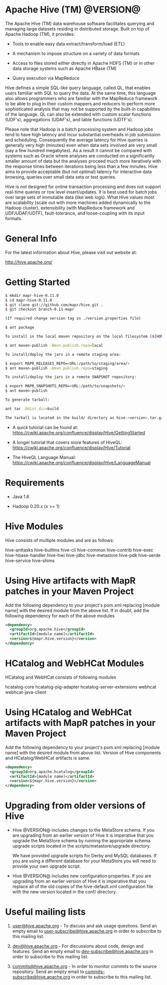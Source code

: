 Apache Hive (TM) @VERSION@
======================

The Apache Hive (TM) data warehouse software facilitates querying and
managing large datasets residing in distributed storage. Built on top
of Apache Hadoop (TM), it provides:

* Tools to enable easy data extract/transform/load (ETL)

* A mechanism to impose structure on a variety of data formats

* Access to files stored either directly in Apache HDFS (TM) or in other
  data storage systems such as Apache HBase (TM)

* Query execution via MapReduce

Hive defines a simple SQL-like query language, called QL, that enables
users familiar with SQL to query the data. At the same time, this
language also allows programmers who are familiar with the MapReduce
framework to be able to plug in their custom mappers and reducers to
perform more sophisticated analysis that may not be supported by the
built-in capabilities of the language. QL can also be extended with
custom scalar functions (UDF's), aggregations (UDAF's), and table
functions (UDTF's).

Please note that Hadoop is a batch processing system and Hadoop jobs
tend to have high latency and incur substantial overheads in job
submission and scheduling. Consequently the average latency for Hive
queries is generally very high (minutes) even when data sets involved
are very small (say a few hundred megabytes). As a result it cannot be
compared with systems such as Oracle where analyses are conducted on a
significantly smaller amount of data but the analyses proceed much
more iteratively with the response times between iterations being less
than a few minutes. Hive aims to provide acceptable (but not optimal)
latency for interactive data browsing, queries over small data sets or
test queries.

Hive is not designed for online transaction processing and does not
support real-time queries or row level insert/updates. It is best used
for batch jobs over large sets of immutable data (like web logs). What
Hive values most are scalability (scale out with more machines added
dynamically to the Hadoop cluster), extensibility (with MapReduce
framework and UDF/UDAF/UDTF), fault-tolerance, and loose-coupling with
its input formats.


General Info
============

For the latest information about Hive, please visit out website at:

  http://hive.apache.org/


Getting Started
===============

```bash
$ mkdir mapr-hive-0.11.0
$ cd mapr-hive-0.11.0
$ git clone git://github.com/mapr/hive.git .
$ git checkout branch-0.11-mapr

(If required change version tag in ./version.properties file)

$ ant package

To install in the local maven repository on the local filesystem (${HOME}/.m2):

$ ant maven-publish -Dmvn.publish.repo=local

To install/deploy the jars in a remote staging area:

$ export MAPR_RELEASES_REPO=<URL:/path/to/staging/area/>
$ ant maven-publish -Dmvn.publish.repo=staging

To install/deploy the jars in a remote SNAPSHOT repository:

$ export MAPR_SNAPSHOTS_REPO=<URL:/path/to/snapshots/>
$ ant maven-publish

To generate tarball:

ant tar -Ddist.dir=build

The tarball is located in the build/ directory as hive-<version>.tar.gz

```

- A quick tutorial can be found at:
  https://cwiki.apache.org/confluence/display/Hive/GettingStarted

- A longer tutorial that covers more features of HiveQL:
  https://cwiki.apache.org/confluence/display/Hive/Tutorial

- The HiveQL Language Manual:
  https://cwiki.apache.org/confluence/display/Hive/LanguageManual


Requirements
============

- Java 1.6

- Hadoop 0.20.x (x >= 1)

Hive Modules
============

Hive consists of multiple modules and are as follows:

hive-anttasks
hive-builtins
hive-cli
hive-common
hive-contrib
hive-exec
hive-hbase-handler
hive-hwi
hive-jdbc
hive-metastore
hive-pdk
hive-serde
hive-service
hive-shims

Using Hive artifacts with MapR patches in your Maven Project
============================================================

Add the following dependency to your project's pom.xml replacing
[module name] with the desired module from the above list. If in
doubt, add the following dependency for each of the above modules

```xml
<dependency>
  <groupId>org.apache.hive</groupId>
  <artifactId>[module name]</artifactId>
  <version>${mapr.hive.version}</version>
</dependency>
```

HCatalog and WebHCat Modules
============================

HCatalog and WebHCat consists of following modules

hcatalog-core
hcatalog-pig-adapter
hcatalog-server-extensions
webhcat
webhcat-java-client

Using HCatalog and WebHCat artifacts with MapR patches in your Maven Project
============================================================================
Add the following dependency to your project's pom.xml replacing
[module name] with the desired module from above list. Version of
Hive components and HCatalog/WebHCat artifacts is same.

```xml
<dependency>
  <groupId>org.apache.hcatalog</groupId>
  <artifactId>[module name]</artifactId>
  <version>${mapr.hive.version}</version>
</dependency>
```

Upgrading from older versions of Hive
=====================================

- Hive @VERSION@ includes changes to the MetaStore schema. If
  you are upgrading from an earlier version of Hive it is imperative
  that you upgrade the MetaStore schema by running the appropriate
  schema upgrade scripts located in the scripts/metastore/upgrade
  directory.

  We have provided upgrade scripts for Derby and MySQL databases. If
  you are using a different database for your MetaStore you will need
  to provide your own upgrade script.

- Hive @VERSION@ includes new configuration properties. If you
  are upgrading from an earlier version of Hive it is imperative
  that you replace all of the old copies of the hive-default.xml
  configuration file with the new version located in the conf/
  directory.


Useful mailing lists
====================

1. user@hive.apache.org - To discuss and ask usage questions. Send an
   empty email to user-subscribe@hive.apache.org in order to subscribe
   to this mailing list.

2. dev@hive.apache.org - For discussions about code, design and features.
   Send an empty email to dev-subscribe@hive.apache.org in order to
   subscribe to this mailing list.

3. commits@hive.apache.org - In order to monitor commits to the source
   repository. Send an empty email to commits-subscribe@hive.apache.org
   in order to subscribe to this mailing list.
